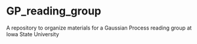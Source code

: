 # GP_reading_group
A repository to organize materials for a Gaussian Process reading group at Iowa State University

